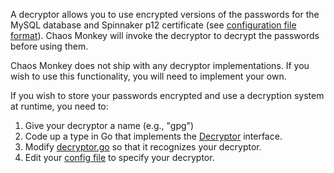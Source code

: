 A decryptor allows you to use encrypted versions of the passwords for the MySQL
database and Spinnaker p12 certificate (see [configuration file format](Configuration-file-format)).
Chaos Monkey will invoke the decryptor to decrypt the passwords before using
them.

Chaos Monkey does not ship with any decryptor implementations. If you wish to
use this functionality, you will need to implement your own.


If you wish to store your passwords encrypted and use a decryption system at
runtime, you need to:

1. Give your decryptor a name (e.g., "gpg")
1. Code up a type in Go that implements the [Decryptor](https://godoc.org/github.com/Netflix/chaosmonkey/#Decryptor) interface.
1. Modify [decryptor.go](https://github.com/Netflix/chaosmonkey/blob/master/decryptor/decryptor.go) so that it recognizes your decryptor.
1. Edit your [config file](Configuration-file-format) to specify your decryptor.


